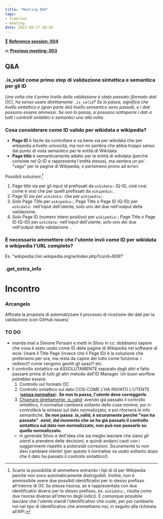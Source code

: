 ```yaml
---
title: "Meeting 004"
tags:
- timeline
- meeting
date: 2022-09-17 18:59
---
```

<span 
		class="ob-timelines"
		data-date="2022-09-17-00">
</span>
📑 [**Reference session: 004**](notes/sessions/session%20004.md)

🔙 [**Previous meeting: 003**](notes/meetings/meeting%20003.md)


## **Q&A**
### .is_valid come primo step di validazione sintattica e semantica per gli ID
*Una volta che il primo livello della validazione è stato passato (formato dati OC), ha senso usare direttamente `.is_valid`? Se lo passa, significa che livello sintattico e (gran parte del) livello semantico sono passati, e i dati possono essere ammessi. Se non lo passa, si possono sottoporre  i dati a tutti i controlli sintattici e semantici uno alla volta.*


### Cosa considerare come ID valido per wikidata e wikipedia?
* **Page ID** è facile da controllare e va bene sia per wikidata che per wikipedia a livello univocità, ma non mi sembra che abbia troppo senso dal punto di vista semantico per le entità di Wikidata
* **Page title** è semanticamente adatto per le entità di wikidata (perché consiste nel Q-ID e rappresenta l'entità stessa), ma sembra un po' "vago" per le pagine di Wikipedia, o perlomeno prono ad errori.

Possibili soluzioni:[^1]
1. Page title sia per gli input id prefissati da `wikidata:` (Q-ID, cioè così come è ora) che per quelli prefissati da `wikipedia:`. 
2. Page ID sia per `wikidata:` che per `wikipedia:`.
3. *Solo* Page Title per `wikipedia:`; Page Title *o* Page ID (Q-ID) per `wikidata:` nell'input dell'utente, solo uno dei due nell'output della validazione. 
4. *Solo* Page ID (numero intero positivo) per `wikipedia:`; Page Title *o* Page ID (Q-ID) per `wikidata:` nell'input dell'utente, solo uno dei due nell'output della validazione. .

[^1]: Scarto la possibilità di ammettere entrambi i tipi di id per Wikipedia perché non sono automaticamente distinguibili. Inoltre, non è ammissibile avere due possibili identificativi per lo stesso prefisso all'interno di OC (la stessa risorsa, se è rappresentata con due identificativi diversi per lo stesso prefisso, es. `wikidata:`, risulta come due risorse diverse all'interno degli indici). È comunque possibile lasciare che l'utente mandi l'identificativo che vuole, per poi cambiarlo noi nel tipo di identificativo che ammettiamo noi, in seguito alla richiesta all'API.

### È necessario ammettere che l'utente invii come ID per wikidata o wikipedia l'URL completo?
Es. "wikipedia://en.wikipedia.org/w/index.php?curid=8091"  

### .get_extra_info



# Incontro 
### Arcangelo
Affinata la proposta di automatizzare il processo di ricezione dei dati per la validazione (con GitHub issues)

### TO DO
* manda mail a Simone Persiani e metti in Silvio in cc: dobbiamo sapere che cosa è stato usato come ID delle pagine di Wikipedia nel software di wcw. Usare il Title Page (invece che il Page ID) è la soluzione che preferiamo per ora, ma resta da capire del tutto come funziona: i redirect? come vengono gestiti gli spazi? etc.
* il controllo sintattico va ASSOLUTAMENTE  separato dagli altri e fatto passare prima di tutti gli altri metodo dell'ID Manager. Un buon worflow potrebbe essere:
  1. Controllo sul formato OC
  2. Controllo sintattico sul dato COSì COME L'HA INVIATO L'UTENTE (<u>**senza normalise**</u>). **Se non lo passa, l'*utente* deve correggerlo**.
  3. <u>Chiamare direttamente .is_valid</u>: avendo già passato il controllo sintattico, il normalise cambierà soltanto delle cose minime, poi ri-controllerà la sintassi sul dato normalizzato, e poi ritornerà le info semantiche. **Se non passa .is_valid, è  sicuramente perché "non ha passato" .exist, dal momento che se ha già passato il controllo sintattico sul dato non normalizzato, non può non passarlo su quello normalizzato.** 
  * in generale Silvio è dell'idea che sia meglio lasciare che siano *gli utenti* a prendere delle decisioni, e quindi andarci cauti con i suggerimenti rispetto a potenziali correzioni. Sicuramente tu non devi cambiare niente! (per questo il normalise va usato soltanto dopo che il dato ha passato il controllo sintattico!).